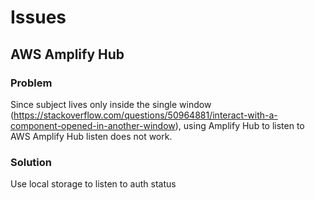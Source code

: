 # Issues

## AWS Amplify Hub

### Problem

Since subject lives only inside the single window (https://stackoverflow.com/questions/50964881/interact-with-a-component-opened-in-another-window), using Amplify Hub to listen to 
AWS Amplify Hub listen does not work.

### Solution

Use local storage to listen to auth status